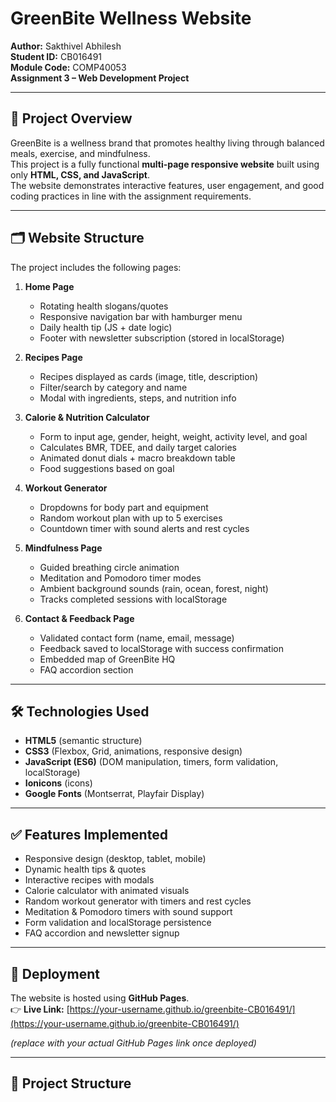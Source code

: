 # GreenBite Wellness Website  

**Author:** Sakthivel Abhilesh  
**Student ID:** CB016491  
**Module Code:** COMP40053  
**Assignment 3 – Web Development Project**  

---

## 📖 Project Overview  
GreenBite is a wellness brand that promotes healthy living through balanced meals, exercise, and mindfulness.  
This project is a fully functional **multi-page responsive website** built using only **HTML, CSS, and JavaScript**.  
The website demonstrates interactive features, user engagement, and good coding practices in line with the assignment requirements.  

---

## 🗂️ Website Structure  
The project includes the following pages:  

1. **Home Page**  
   - Rotating health slogans/quotes  
   - Responsive navigation bar with hamburger menu  
   - Daily health tip (JS + date logic)  
   - Footer with newsletter subscription (stored in localStorage)  

2. **Recipes Page**  
   - Recipes displayed as cards (image, title, description)  
   - Filter/search by category and name  
   - Modal with ingredients, steps, and nutrition info  

3. **Calorie & Nutrition Calculator**  
   - Form to input age, gender, height, weight, activity level, and goal  
   - Calculates BMR, TDEE, and daily target calories  
   - Animated donut dials + macro breakdown table  
   - Food suggestions based on goal  

4. **Workout Generator**  
   - Dropdowns for body part and equipment  
   - Random workout plan with up to 5 exercises  
   - Countdown timer with sound alerts and rest cycles  

5. **Mindfulness Page**  
   - Guided breathing circle animation  
   - Meditation and Pomodoro timer modes  
   - Ambient background sounds (rain, ocean, forest, night)  
   - Tracks completed sessions with localStorage  

6. **Contact & Feedback Page**  
   - Validated contact form (name, email, message)  
   - Feedback saved to localStorage with success confirmation  
   - Embedded map of GreenBite HQ  
   - FAQ accordion section  

---

## 🛠️ Technologies Used  
- **HTML5** (semantic structure)  
- **CSS3** (Flexbox, Grid, animations, responsive design)  
- **JavaScript (ES6)** (DOM manipulation, timers, form validation, localStorage)  
- **Ionicons** (icons)  
- **Google Fonts** (Montserrat, Playfair Display)  

---

## ✅ Features Implemented  
- Responsive design (desktop, tablet, mobile)  
- Dynamic health tips & quotes  
- Interactive recipes with modals  
- Calorie calculator with animated visuals  
- Random workout generator with timers and rest cycles  
- Meditation & Pomodoro timers with sound support  
- Form validation and localStorage persistence  
- FAQ accordion and newsletter signup  

---

## 🚀 Deployment  
The website is hosted using **GitHub Pages**.  
👉 **Live Link:** [https://your-username.github.io/greenbite-CB016491/](https://your-username.github.io/greenbite-CB016491/)  

*(replace with your actual GitHub Pages link once deployed)*  

---

## 📂 Project Structure  
